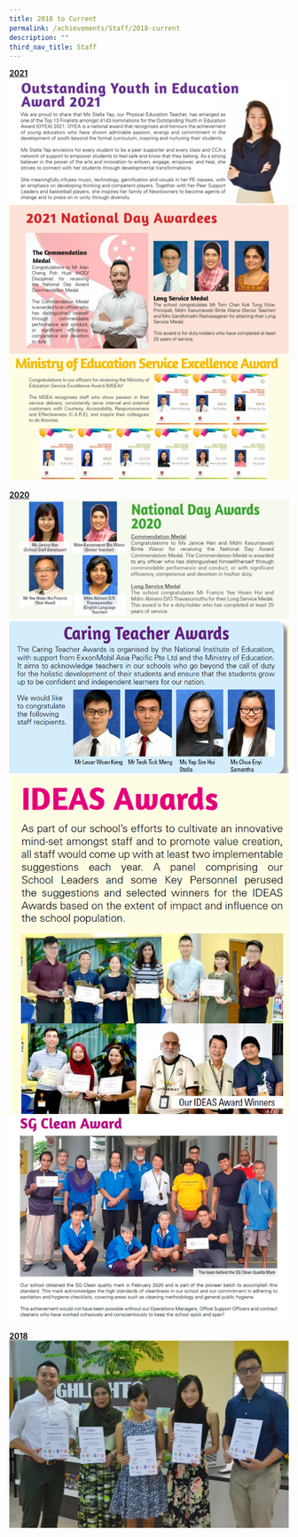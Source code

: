 ```yaml
---
title: 2018 to Current
permalink: /achievements/Staff/2018-current
description: ""
third_nav_title: Staff
---
```

<u>**2021**</u>
![](/images/2021-1.png)
![](/images/2021-2.png)
![](/images/2021-3.png)

<u>**2020**</u>
![](/images/2020%20-%201.png)
![](/images/2020%20-2.png)
![](/images/2020%20-3.png)
![](/images/2020%20-4.png)

<u>**2018**</u>
![](/images/2018%201.jpg)